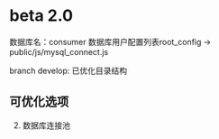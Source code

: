 # beta 2.0

数据库名：consumer
数据库用户配置列表root_config -> public/js/mysql_connect.js

branch develop: 已优化目录结构

## 可优化选项 

2. 数据库连接池
